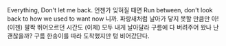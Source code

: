 Everything,
Don't let me back.
언젠가 잊혀질 때면
Run between, don't look back to how we used to want now
니까.
파랑새처럼 날아가
닿지 못할 만큼만
아! (이젠)
팔짝 뛰어오르던 시간도
(이제)
모두 내게 날아달라
구름에 다 버려주어 왔나
난 괜찮을까?
구름 한송이를 따라
도착했지만 텅 비어갔단다.